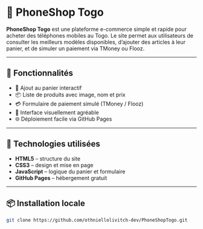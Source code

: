 # 📱 PhoneShop Togo

**PhoneShop Togo** est une plateforme e-commerce simple et rapide pour acheter des téléphones mobiles au Togo. Le site permet aux utilisateurs de consulter les meilleurs modèles disponibles, d’ajouter des articles à leur panier, et de simuler un paiement via TMoney ou Flooz.

---

## 🚀 Fonctionnalités

- 🛒 Ajout au panier interactif
- 📦 Liste de produits avec image, nom et prix
- 💳 Formulaire de paiement simulé (TMoney / Flooz)
- 📱 Interface visuellement agréable
- 🌐 Déploiement facile via GitHub Pages

---

## 🧰 Technologies utilisées

- **HTML5** – structure du site  
- **CSS3** – design et mise en page  
- **JavaScript** – logique du panier et formulaire  
- **GitHub Pages** – hébergement gratuit

---

## 📦 Installation locale

```bash
git clone https://github.com/othniellolivitch-dev/PhoneShopTogo.git
